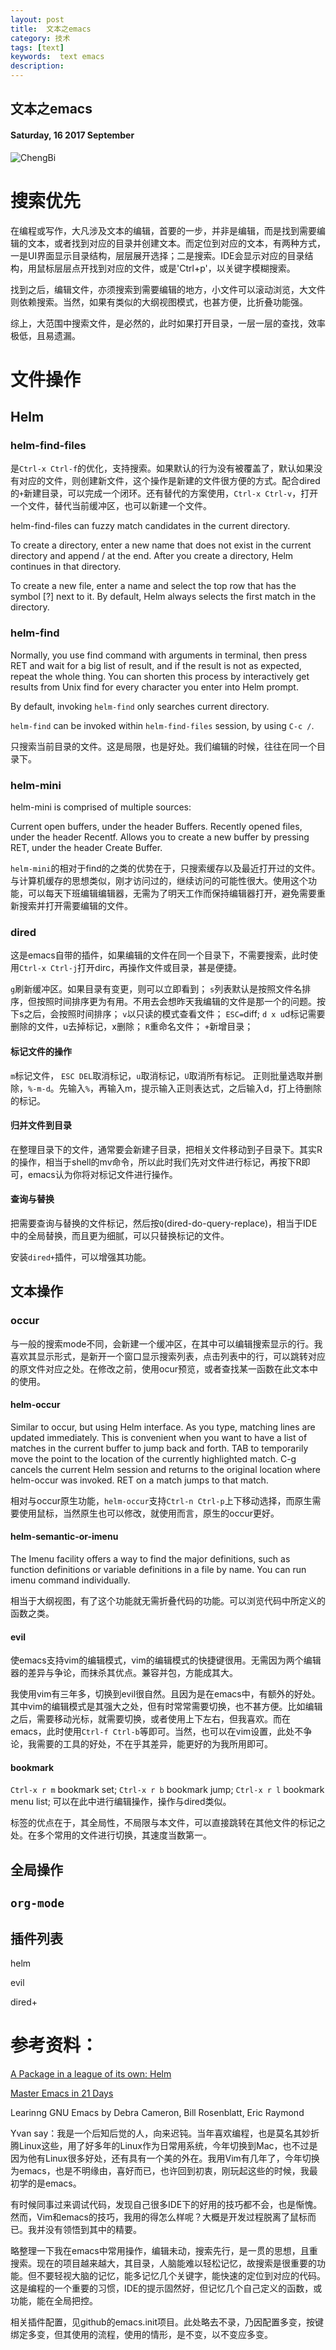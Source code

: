 ```yaml
---
layout: post
title:  文本之emacs
category: 技术
tags: [text]
keywords:  text emacs
description:
---
```


##  文本之emacs

#### Saturday, 16  2017 September

![ChengBi](/../../assets/img/tech/2017/ChengBi_4.jpg)

# 搜索优先

在编程或写作，大凡涉及文本的编辑，首要的一步，并非是编辑，而是找到需要编辑的文本，或者找到对应的目录并创建文本。而定位到对应的文本，有两种方式，一是UI界面显示目录结构，层层展开选择；二是搜索。IDE会显示对应的目录结构，用鼠标层层点开找到对应的文件，或是'Ctrl+p'，以关键字模糊搜索。

找到之后，编辑文件，亦须搜索到需要编辑的地方，小文件可以滚动浏览，大文件则依赖搜索。当然，如果有类似的大纲视图模式，也甚方便，比折叠功能强。

综上，大范围中搜索文件，是必然的，此时如果打开目录，一层一层的查找，效率极低，且易遗漏。

# 文件操作

## Helm

### helm-find-files

是`Ctrl-x Ctrl-f`的优化，支持搜索。如果默认的行为没有被覆盖了，默认如果没有对应的文件，则创建新文件，这个操作是新建的文件很方便的方式。配合dired的`+`新建目录，可以完成一个闭环。还有替代的方案使用，`Ctrl-x Ctrl-v`，打开一个文件，替代当前缓冲区，也可以新建一个文件。

helm-find-files can fuzzy match candidates in the current directory.

To create a directory, enter a new name that does not exist in the current directory and append / at the end. After you create a directory, Helm continues in that directory.

To create a new file, enter a name and select the top row that has the symbol [?] next to it. By default, Helm always selects the first match in the directory.

### helm-find

Normally, you use find command with arguments in terminal, then press RET and wait for a big list of result, and if the result is not as expected, repeat the whole thing. You can shorten this process by interactively get results from Unix find for every character you enter into Helm prompt.

By default, invoking `helm-find` only searches current directory.

`helm-find` can be invoked within `helm-find-files` session, by using `C-c /`.

只搜索当前目录的文件。这是局限，也是好处。我们编辑的时候，往往在同一个目录下。

### helm-mini

helm-mini is comprised of multiple sources:

Current open buffers, under the header Buffers.
Recently opened files, under the header Recentf.
Allows you to create a new buffer by pressing RET, under the header Create Buffer.

`helm-mini`的相对于find的之类的优势在于，只搜索缓存以及最近打开过的文件。与计算机缓存的思想类似，刚才访问过的，继续访问的可能性很大。使用这个功能，可以每天下班编辑编辑器，无需为了明天工作而保持编辑器打开，避免需要重新搜索并打开需要编辑的文件。

### dired

这是emacs自带的插件，如果编辑的文件在同一个目录下，不需要搜索，此时使用`Ctrl-x Ctrl-j`打开dirc，再操作文件或目录，甚是便捷。

`g`刷新缓冲区。如果目录有变更，则可以立即看到；
`s`列表默认是按照文件名排序，但按照时间排序更为有用。不用去会想昨天我编辑的文件是那一个的问题。按下s之后，会按照时间排序；
`v`以只读的模式查看文件；
`ESC=`diff;
`d x u`d标记需要删除的文件，u去掉标记，x删除；
`R`重命名文件；
`+`新增目录；

#### 标记文件的操作

`m`标记文件， `ESC DEL`取消标记，`u`取消标记，`U`取消所有标记。
正则批量选取并删除，`%-m-d`。先输入`%`，再输入m，提示输入正则表达式，之后输入d，打上待删除的标记。

#### 归并文件到目录

在整理目录下的文件，通常要会新建子目录，把相关文件移动到子目录下。其实R的操作，相当于shell的mv命令，所以此时我们先对文件进行标记，再按下R即可，emacs认为你将对标记文件进行操作。

#### 查询与替换

把需要查询与替换的文件标记，然后按`Q`(dired-do-query-replace)，相当于IDE中的全局替换，而且更为细腻，可以只替换标记的文件。

安装`dired+`插件，可以增强其功能。

## 文本操作

### occur

与一般的搜索mode不同，会新建一个缓冲区，在其中可以编辑搜索显示的行。我喜欢其显示形式，是新开一个窗口显示搜索列表，点击列表中的行，可以跳转对应的原文件对应之处。在修改之前，使用ocur预览，或者查找某一函数在此文本中的使用。

#### helm-occur

Similar to occur, but using Helm interface. As you type, matching lines are updated immediately. This is convenient when you want to have a list of matches in the current buffer to jump back and forth. TAB to temporarily move the point to the location of the currently highlighted match. C-g cancels the current Helm session and returns to the original location where helm-occur was invoked. RET on a match jumps to that match.

相对与occur原生功能，`helm-occur`支持`Ctrl-n Ctrl-p`上下移动选择，而原生需要使用鼠标，当然原生也可以修改，就使用而言，原生的occur更好。

#### helm-semantic-or-imenu

The Imenu facility offers a way to find the major definitions, such as function definitions or variable definitions in a file by name. You can run imenu command individually.

相当于大纲视图，有了这个功能就无需折叠代码的功能。可以浏览代码中所定义的函数之类。

#### evil

使emacs支持vim的编辑模式，vim的编辑模式的快捷键很用。无需因为两个编辑器的差异与争论，而抹杀其优点。兼容并包，方能成其大。

我使用vim有三年多，切换到evil很自然。且因为是在emacs中，有额外的好处。其中vim的编辑模式是其强大之处，但有时常常需要切换，也不甚方便。比如编辑之后，需要移动光标，就需要切换，或者使用上下左右，但我喜欢。而在emacs，此时使用`Ctrl-f Ctrl-b`等即可。当然，也可以在vim设置，此处不争论，我需要的工具的好处，不在乎其差异，能更好的为我所用即可。

#### bookmark

`Ctrl-x r m` bookmark set;
`Ctrl-x r b` bookmark jump;
`Ctrl-x r l` bookmark menu list; 可以在此中进行编辑操作，操作与dired类似。

标签的优点在于，其全局性，不局限与本文件，可以直接跳转在其他文件的标记之处。在多个常用的文件进行切换，其速度当数第一。


## 全局操作

## `org-mode`

## 插件列表

helm

evil

dired+



# 参考资料：

[A Package in a league of its own: Helm](http://tuhdo.github.io/helm-intro.html#orgheadline1)

[Master Emacs in 21 Days](http://book.emacs-china.org/#orgheadline2)

Learinng GNU Emacs by Debra Cameron, Bill Rosenblatt, Eric Raymond

Yvan say：我是一个后知后觉的人，向来迟钝。当年喜欢编程，也是莫名其妙折腾Linux这些，用了好多年的Linux作为日常用系统，今年切换到Mac，也不过是因为他有Linux很多好处，还有具有一个美的外在。我用Vim有几年了，今年切换为emacs，也是不明缘由，喜好而已，也许回到初衷，刚玩起这些的时候，我最初学的是emacs。

有时候同事过来调试代码，发现自己很多IDE下的好用的技巧都不会，也是惭愧。然而，Vim和emacs的技巧，我用的得怎么样呢？大概是开发过程脱离了鼠标而已。我并没有领悟到其中的精要。

略整理一下我在emacs中常用操作，编辑未动，搜索先行，是一贯的思想，且重搜索。现在的项目越来越大，其目录，人脑能难以轻松记忆，故搜索是很重要的功能。但不要轻视大脑的记忆，能多记忆几个关键字，能快速的定位到对应的代码。这是编程的一个重要的习惯，IDE的提示固然好，但记忆几个自己定义的函数，或功能，能在全局把控。

相关插件配置，见github的emacs.init项目。此处略去不录，乃因配置多变，按键绑定多变，但其使用的流程，使用的情形，是不变，以不变应多变。

